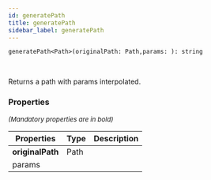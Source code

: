```yaml
---
id: generatePath
title: generatePath
sidebar_label: generatePath
---
```


```tsx
generatePath<Path>(originalPath: Path,params: ): string
```
<br/>

Returns a path with params interpolated.

### Properties

<font size="2"><i>(Mandatory properties are in bold)</i></font>

| Properties | Type | Description |
| --------- | ---- | ----------- |
| **originalPath** | Path |  |
| params |  |  |

